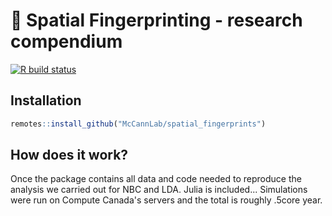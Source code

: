 # :book: Spatial Fingerprinting - research compendium

[![R build status](https://github.com/McCannLab/spatial_fingerprints/workflows/R-CMD-check/badge.svg)](https://github.com/McCannLab/spatial_fingerprints/actions)

## Installation

```R
remotes::install_github("McCannLab/spatial_fingerprints")
```

## How does it work?

Once the package contains all data and code needed to reproduce the analysis
we carried out for NBC and LDA. Julia is included...
Simulations were run on Compute Canada's servers and the total is roughly .5core year.